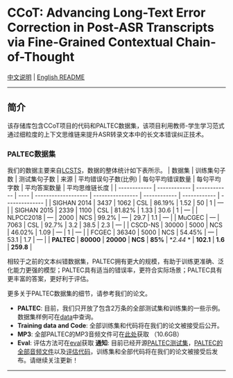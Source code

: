 # CCoT: Advancing Long-Text Error Correction in Post-ASR Transcripts via Fine-Grained Contextual Chain-of-Thought

[中文说明](README.md) | [English README](README_en.md)

---

## 简介

该存储库包含CCoT项目的代码和PALTEC数据集，该项目利用教师-学生学习范式通过细粒度的上下文思维链来提升ASR转录文本中的长文本错误纠正技术。

### PALTEC数据集
我们的数据主要来自[LCSTS](https://aclanthology.org/D15-1229/)，数据的整体统计如下表所示。
| 数据集       | 训练集句子数 | 测试集句子数 | 来源 | 平均错误句子数(比例) | 每句平均错误数量 | 每句平均字数 | 平均答案数量 | 平均思维链长度 |
| ------------ | ------------ | ------------ | ---- | ------------------- | ---------------- | ------------ | ------------ | -------------- |
| SIGHAN 2014  | 3437         | 1062         | CSL  | 86.19%              | 1.52             | 50           | 1            | —              |
| SIGHAN 2015  | 2339         | 1100         | CSL  | 81.82%              | 1.33             | 30.6         | 1            | —              |
| NLPCC2018    | —            | 2000         | NCS  | 99.2%               | —                | 29.7         | 1.1          | —              |
| MuCGEC       | —            | 7063         | CSL  | 92.7%               | 3.2              | 38.5         | 2.3          | —              |
| CSCD-NS      | 30000        | 5000         | NCS  | 46.02%              | 1.09             | —            | 1            | —              |
| FCGEC        | 36340        | 5000         | NCS  | 54.45%              | —                | 53.1         | 1.7          | —              |
| **PALTEC**       | **80000**        | **20000**        | **NCS**  | **85%**                 | **2.44* *           | **102.1**        | **1.6**          | **259.8**          |

相较于之前的文本纠错数据集，PALTEC拥有更大的规模，有助于训练更准确、泛化能力更强的模型；PALTEC具有适当的错误率，更符合实际场景；PALTEC具有更丰富的答案，更好利于评估。

更多关于PALTEC数据集的细节，请参考我们的论文。

- **PALTEC**: 目前，我们只开放了包含2万条的全部测试集和训练集的一些示例。数据集样例可在[data](https://github.com/liuliAI/CCoT/tree/main/data)中查询。
- **Training data and Code**: 全部训练集和代码将在我们的论文被接受后公开。
- **MP3**: 全部PALTEC的MP3音频文件可在[此处](https://pan.baidu.com/s/16VJNLRMrAfk05htePZDQQQ?pwd=xmiz)获取 （10.6GB）
- **Eval**: 评估方法可在[eval](https://github.com/liuliAI/CCoT/tree/main/eval)获取
**通知**: 目前已经开源[PALTEC测试集](https://github.com/liuliAI/CCoT/tree/main/data)，[PALTEC的全部音频文件](https://pan.baidu.com/s/16VJNLRMrAfk05htePZDQQQ?pwd=xmiz)以及[评估代码](https://github.com/liuliAI/CCoT/tree/main/eval)，训练集和全部代码将在我们的论文被接受后发布。请继续关注更新！
---


